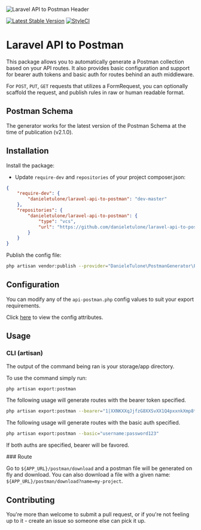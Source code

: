 ![Laravel API to Postman Header](/header.png)

[![Latest Stable Version](https://poser.pugx.org/DanieleTulone/laravel-api-to-postman/v)](//packagist.org/packages/DanieleTulone/laravel-api-to-postman)
[![StyleCI](https://github.styleci.io/repos/323709695/shield?branch=master)](https://github.styleci.io/repos/323709695?branch=master)

# Laravel API to Postman

This package allows you to automatically generate a Postman collection based on your API routes. It also provides basic configuration and support for bearer auth tokens and basic auth for routes behind an auth middleware.

For `POST`, `PUT`, `GET` requests that utilizes a FormRequest, you can optionally scaffold the request, and publish rules in raw or human readable format.

## Postman Schema

The generator works for the latest version of the Postman Schema at the time of publication (v2.1.0).

## Installation

Install the package:

-   Update `require-dev` and `repositories` of your project composer.json:

```json
{
    "require-dev": {
        "danieletulone/laravel-api-to-postman": "dev-master"
    },
    "repositories": {
        "danieletulone/laravel-api-to-postman": {
            "type": "vcs",
            "url": "https://github.com/danieletulone/laravel-api-to-postman.git"
        }
    }
}
```

Publish the config file:

```bash
php artisan vendor:publish --provider="DanieleTulone\PostmanGenerator\PostmanGeneratorServiceProvider" --tag="postman-config"
```

## Configuration

You can modify any of the `api-postman.php` config values to suit your export requirements.

Click [here](/config/api-postman.php) to view the config attributes.

## Usage

### CLI (artisan)

The output of the command being ran is your storage/app directory.

To use the command simply run:

```bash
php artisan export:postman
```

The following usage will generate routes with the bearer token specified.

```bash
php artisan export:postman --bearer="1|XXNKXXqJjfzG8XXSvXX1Q4pxxnkXmp8tT8TXXKXX"
```

The following usage will generate routes with the basic auth specified.

```bash
php artisan export:postman --basic="username:password123"
```

If both auths are specified, bearer will be favored.

### Route

Go to `${APP_URL}/postman/download` and a postman file will be generated on fly and download.
You can also download a file with a given name: `${APP_URL}/postman/download?name=my-project`.

## Contributing

You're more than welcome to submit a pull request, or if you're not feeling up to it - create an issue so someone else can pick it up.
